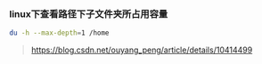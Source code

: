 ### linux下查看路径下子文件夹所占用容量

```bash
du -h --max-depth=1 /home
```

> https://blog.csdn.net/ouyang_peng/article/details/10414499
